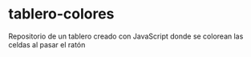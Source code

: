 # tablero-colores
Repositorio de un tablero creado con JavaScript donde se colorean las celdas al pasar el ratón
